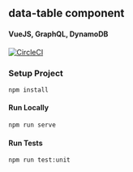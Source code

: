 ## data-table component
#### VueJS, GraphQL, DynamoDB
[![CircleCI](https://circleci.com/gh/lookininward/data-table.svg?style=svg)](https://circleci.com/gh/lookininward/data-table)

### Setup Project
```
npm install
```

#### Run Locally
```
npm run serve
```

#### Run Tests
```
npm run test:unit
```